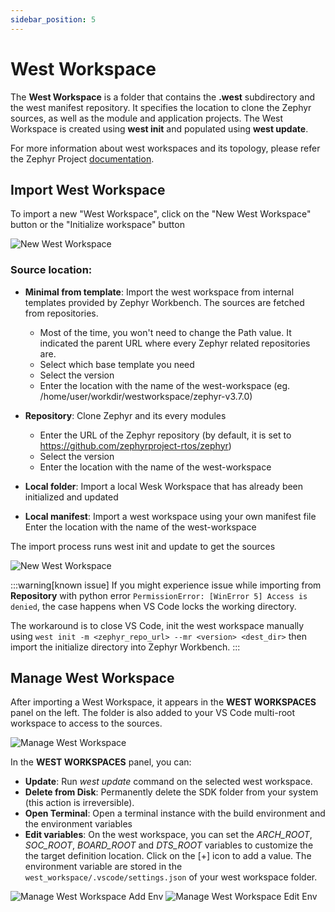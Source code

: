 ```yaml
---
sidebar_position: 5
---
```

# West Workspace

The **West Workspace** is a folder that contains the **.west** subdirectory and the west manifest repository. It specifies the location to clone the Zephyr sources, as well as the module and application projects. The West Workspace is created using **west init** and populated using **west update**.

For more information about west workspaces and its topology, please refer the Zephyr Project [documentation](https://docs.zephyrproject.org/latest/develop/west/workspaces.html).

## Import West Workspace

To import a new "West Workspace", click on the "New West Workspace" button or the "Initialize workspace" button

![New West Workspace](/img/zw/workspace/zw_west_workspace_new.png)

### Source location:

- **Minimal from template**:
Import the west workspace from internal templates provided by Zephyr Workbench.
The sources are fetched from repositories.

  * Most of the time, you won't need to change the Path value. It indicated the parent URL where every Zephyr related repositories are.
  * Select which base template you need
  * Select the version
  * Enter the location with the name of the west-workspace (eg. /home/user/workdir/westworkspace/zephyr-v3.7.0)

- **Repository**:
Clone Zephyr and its every modules
  * Enter the URL of the Zephyr repository (by default, it is set to https://github.com/zephyrproject-rtos/zephyr) 
  * Select the version
  * Enter the location with the name of the west-workspace

- **Local folder**:
Import a local Wesk Workspace that has already been initialized and updated

- **Local manifest**:
Import a west workspace using your own manifest file
Enter the location with the name of the west-workspace

The import process runs west init and update to get the sources

![New West Workspace](/img/zw/workspace/zw_west_workspace_import.png)

:::warning[known issue]
If you might experience issue while importing from  **Repository** with python error `PermissionError: [WinError 5] Access is denied`, 
the case happens when VS Code locks the working directory.

The workaround is to close VS Code, init the west workspace manually using `west init -m <zephyr_repo_url> --mr <version> <dest_dir>` 
then import the initialize directory into Zephyr Workbench.
:::

## Manage West Workspace

After importing a West Workspace, it appears in the **WEST WORKSPACES** panel on the left. The folder is also added to your VS Code multi-root workspace to access to the sources.

![Manage West Workspace](/img/zw/workspace/zw_west_workspace_manage-context.png)

In the **WEST WORKSPACES** panel, you can:

- **Update**: Run *west update* command on the selected west workspace.
- **Delete from Disk**: Permanently delete the SDK folder from your system (this action is irreversible).
- **Open Terminal**: Open a terminal instance with the build environment and the environment variables
- **Edit variables**: On the west workspace, you can set the *ARCH_ROOT*, *SOC_ROOT*, *BOARD_ROOT* and *DTS_ROOT* variables to customize the
the target definition location. Click on the [+] icon to add a value. The environment variable are stored in the `west_workspace/.vscode/settings.json` of your west workspace folder.

![Manage West Workspace Add Env](/img/zw/workspace/zw_west_workspace_manage-env1.png)
![Manage West Workspace Edit Env](/img/zw/workspace/zw_west_workspace_manage-env2.png)


